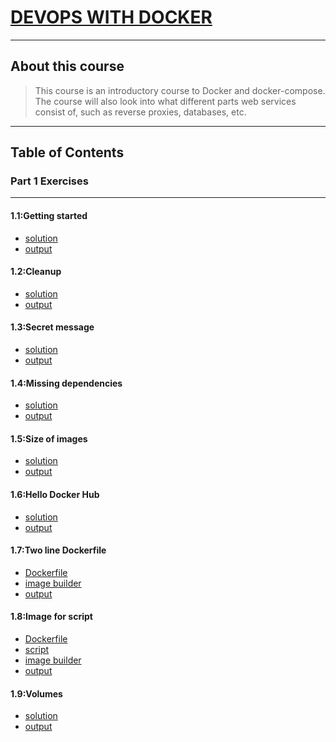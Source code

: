 # [DEVOPS WITH DOCKER](https://devopswithdocker.com/)
---
## About this course
>This course is an introductory course to Docker and docker-compose.
>The course will also look into what different parts web services consist of,
>such as reverse proxies, databases, etc.
---
## Table of Contents
###  Part 1 Exercises
---
#### 1.1:Getting started
* [solution][getting started]
* [output][getting started output]
#### 1.2:Cleanup
* [solution][cleanup]
* [output][cleanup output]
#### 1.3:Secret message
* [solution][secret message]
* [output][secret message output]
#### 1.4:Missing dependencies
* [solution][missing dependencies]
* [output][missing dependencies output]
#### 1.5:Size of images
* [solution][size of images]
* [output][size of images output]
#### 1.6:Hello Docker Hub
* [solution][hello docker hub]
* [output][hello docker hub output]
#### 1.7:Two line Dockerfile
* [Dockerfile][two line dockerfile]
* [image builder][two line dockerfile command]
* [output][two line dockerfile output]
#### 1.8:Image for script
* [Dockerfile][image for script]
* [script][image for script text]
* [image builder][image for script command]
* [output][image for script output]
#### 1.9:Volumes
* [solution][volumes]
* [output][volumes output]


[getting started]: part1/1-getting-started
[getting started output]: part1/output/1-getting-started
[cleanup]: part1/2-cleanup
[cleanup output]: part1/output/2-cleanup
[secret message]: part1/3-secret-message
[secret message output]: part1/output/3-secret-message
[missing dependencies]: part1/4-missing-dependencies
[missing dependencies output]: part1/output/4-missing-dependencies
[size of images]: part1/5-size-of-images
[size of images output]: part1/output/5-size-of-image
[hello docker hub]: part1/6-hello-docker-hub
[hello docker hub output]: part1/output/6-hello-docker-hub
[two line dockerfile]: part1/7-two-line-dockerfile/Dockerfile
[two line dockerfile command]: part1/7-two-line-dockerfile/command
[two line dockerfile output]: part1/output/7-two-line-dockerfile
[image for script]: part1/8-image-for-script/Dockerfile
[image for script command]: part1/8-image-for-script/command
[image for script text]: part1/8-image-for-script/script.txt
[image for script output]: part1/output/8-image-for-script
[volumes]: part1/9-volumes
[volumes output]: part1/output/9-volumes/text.log
